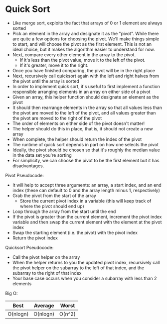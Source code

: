 # Quick Sort

- Like merge sort, exploits the fact that arrays of 0 or 1 element are always sorted
- Pick an element in the array and designate it as the "pivot". While there are quite a few options for choosing the pivot. We'll make things simple to start, and will choose the pivot as the first element. This is not an ideal choice, but it makes the algorithm easier to understand for now.
- Next, compare every other element in the array to the pivot.
  - If it's less than the pivot value, move it to the left of the pivot.
  - If it's greater, move it to the right.
- Once you have finished comparing, the pivot will be in the right place
- Next, recursively call quicksort again with the left and right halves from the pivot until the array is sorted
- In order to implement quick sort, it's useful to first implement a function responsible arranging elements in an array on either side of a pivot
- Given an array, this helper function should designate an element as the pivot
- It should then rearrange elements in the array so that all values less than the pivot are moved to the left of the pivot, and all values greater than the pivot are moved to the right of the pivot
- The order of elements on either side of the pivot doesn't matter!
- The helper should do this in place, that is, it should not create a new array
- When complete, the helper should return the index of the pivot
- The runtime of quick sort depends in part on how one selects the pivot
- Ideally, the pivot should be chosen so that it's roughly the median value in the data set you're sorting
- For simplicity, we can choose the pivot to be the first element but it has disadvantages.

Pivot Pseudocode:

- It will help to accept three arguments: an array, a start index, and an end index (these can default to 0 and the array length minus 1, respectively)
- Grab the pivot from the start of the array
  - Store the current pivot index in a variable (this will keep track of where the pivot should end up)
- Loop through the array from the start until the end
- If the pivot is greater than the current element, increment the pivot index variable and then swap the current element with the element at the pivot index
- Swap the starting element (i.e. the pivot) with the pivot index
- Return the pivot index

Quicksort Pseudocode:

- Call the pivot helper on the array
- When the helper returns to you the updated pivot index, recursively call the pivot helper on the subarray to the left of that index, and the subarray to the right of that index
- Your base case occurs when you consider a subarray with less than 2 elements

Big O:

| Best     | Average  | Worst  |
| -------- | -------- | ------ |
| O(nlogn) | O(nlogn) | O(n^2) |
